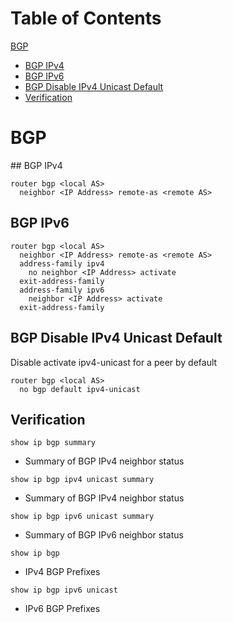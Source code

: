# Table of Contents

[BGP](#ggp)

* [BGP IPv4](#bpg_ipv4)
* [BGP IPv6](#bgp_ipv6)
* [BGP Disable IPv4 Unicast Default](#bgp_disable)
* [Verification](#verification)

# <a name="bgp"></a>BGP

##<a name="bgp_ipv4"></a> BGP IPv4

```
router bgp <local AS>
  neighbor <IP Address> remote-as <remote AS>
```

## <a name="bgp_ipv6"></a>BGP IPv6

```
router bgp <local AS>
  neighbor <IP Address> remote-as <remote AS>
  address-family ipv4
    no neighbor <IP Address> activate
  exit-address-family
  address-family ipv6
    neighbor <IP Address> activate
  exit-address-family
```

## <a name="bgp_disable"></a>BGP Disable IPv4 Unicast Default

Disable activate ipv4-unicast for a peer by default
```
router bgp <local AS>
  no bgp default ipv4-unicast
```

## <a name="verification"></a>Verification

`show ip bgp summary`
- Summary of BGP IPv4 neighbor status

`show ip bgp ipv4 unicast summary`
- Summary of BGP IPv4 neighbor status

`show ip bgp ipv6 unicast summary`
- Summary of BGP IPv6 neighbor status

`show ip bgp`
- IPv4 BGP Prefixes

`show ip bgp ipv6 unicast`
- IPv6 BGP Prefixes